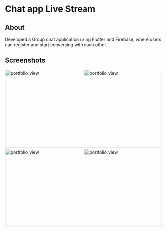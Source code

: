 # Chat app Live Stream

## About
Developed a Group chat application using Flutter and Firebase, 
where users can register and start conversing with each other.

## Screenshots


<img width="250" alt="portfolio_view" src="https://user-images.githubusercontent.com/48976562/94471865-26beeb80-01ca-11eb-8c2e-709619137050.png">
<img width="250" alt="portfolio_view" src="https://user-images.githubusercontent.com/48976562/94471920-3dfdd900-01ca-11eb-8853-08fc4b9b63b8.png">
<img width="250" alt="portfolio_view" src="https://user-images.githubusercontent.com/48976562/94472122-9208bd80-01ca-11eb-9d30-05a54988229b.png">
<img width="250" alt="portfolio_view" src="https://user-images.githubusercontent.com/48976562/94468335-874b2a00-01c4-11eb-881e-bcd64192f2dd.png">

